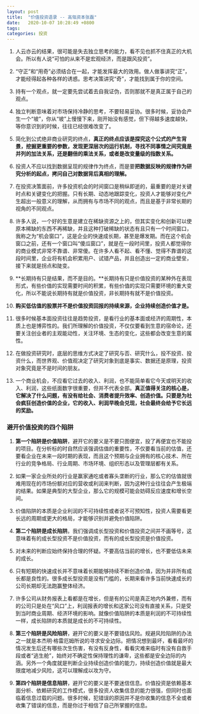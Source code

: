 ```yaml
---
layout: post
title:  "价值投资语录 -- 高瓴资本张磊"
date:   2020-10-07 10:28:49 +0800
tags:   
categories: 投资
---
```


1. 人云亦云的结果，很可能是失去独立思考的能力，看不见也抓不住真正的大机会。所以有人说“可怕的从来不是宏观经济，而是跟风投资”。
   
2. “守正”和“用奇”必须结合在一起，才能发挥最大的效用。做人做事讲究“正”，才能经得起各种各样的诱惑。思考决策讲究“奇”，才能找到属于你的空间。
   
3. 持有一个观点，就一定要先尝试着去自我证伪，否则那就不是真正属于自己的观点。
   
4. 独立判断意味着对市场保持冷静的思考，不要轻易妥协。很多时候，妥协会产生一个“坡”，你从“坡”上慢慢下来，刚开始没有感觉，但下得越多速度越快，等你意识到的时候，往往已经很难改变了。
   
5. 简化到公式绝非商业研究的终点，**真正的终点应该是探究这个公式的产生背景，挖掘更重要的参数，发现更深层次的运行机制，寻找不同事情之间究竟是并列的加法关系，还是翻倍的乘法关系，或者是改变量级的指数关系。**
   
6. 投资人不应以找到数据呈现的规律作为终点，而是要**把数据反映的规律作为研究分析的起点，拷问自己对数据背后真相的理解。**
   
7. 在投资决策面前，许多投资机会的时间窗口是稍纵即逝的，最重要的是对关键时点和关键变化的把握。只有长期、动态地跟踪变化，投资人才能够对变化产生超出一般意义的理解，从而拥有与市场不同的观点，而且是基于非常长期的视角的不同观点。
   
8. 许多人说，一个好的生意是建立在稀缺资源之上的，但其实变化和创新可以使原本稀缺的东西不再稀缺，并且这种打破稀缺的状态有且只有一个时间窗口，我称之为“机会窗口”，这是企业的快速成长期，甚至是爆发期。而在这个机会窗口之前，还有一个窗口叫“傻瓜窗口”，就是在一段时间里，投资人都觉得你的商业模式非常不靠谱、非常傻。在许多人看不起、看不懂、觉得不靠谱的这段时间里，企业将有机会积累用户、试错产品，并且创造出一定的商业壁垒，接下来就是拐点和陡变。
   
9.  **长期持有只是结果，而不是目的。**长期持有只是价值投资的某种外在表现形式，有些价值的实现需要时间的积累，有些价值的实现只需要环境的重大变化，所以不能说长期持有就是价值投资，非长期持有就不是价值投资。
    
10. **购买低估值的股票并不是价值投资回报的持续来源，企业持续创造价值才是。**
    
11. 很多时候基本面投资往往是趋势投资，是看行业的基本面或经济的周期性，本质上也是博弈性的。我们所理解的价值投资，不仅仅要看到生意的宿命论，还要关注创业者的主观能动性，关注环境、生态的变化，这些都会改变生意的属性。
    
12. 在做投资研究时，底层的思维方式决定了研究与否、研究什么，投不投资、投资什么，而世界观、价值观决定了研究对象到底是事实、数据还是原理，投资对象究竟是不是时间的朋友。
    
13. 一个商业机会，不应看它过去的收入、利润，也不能简单看它今天或明天的收入、利润，这些纸面数字很重要，但并不代表全部。**真正值得关注的核心是，它解决了什么问题，有没有给社会、消费者提升效率、创造价值。只要是为社会疯狂创造价值的企业，它的收入、利润早晚会兑现，社会最终会给予它长远的奖励。**
    

### 避开价值投资的四个陷阱

1. **第一个陷阱是价值陷阱**，避开它的要义是不要只图便宜，投了再便宜也不能投的项目。在分析标的时自然应该强调估值的重要性，不仅要看当前的估值，还要看企业在未来一段时期的表现，而且这个预期与企业拥有的核心技术、所在行业的竞争格局、行业周期、市场环境、组织形态以及管理层都有关系。
   
2. 如果一家企业所处的行业是赢家通吃或者寡头垄断的行业，那么它的估值就很难用现在的市场份额对应的营收或利润来判断，因为这种行业往往会产生极端的结果。如果是典型的大型企业，那么它的规模可能会妨碍反应速度和增长空间。
3. 价值陷阱的本质是企业利润的不可持续性或者说不可预知性，投资人需要看更长远的周期或更大的格局，才能够识别并避免价值陷阱。

4. **第二个陷阱是成长陷阱**。我们强调成长型投资和价值投资之间并不画等号，这意味着有的成长型投资不是价值投资，而有的成长型投资是价值投资。
   
5. 对未来的判断应始终保持合理的怀疑。不要高估当前的增长，也不要低估未来的成长。
   
6. 只有短期的快速成长并不意味着长期能够持续不断创造价值，因为并非所有成长都是良性的。很多成长型投资是没有门槛的，长期来看许多当前快速成长的公司长期却无法跑赢整体经济。
   
7. 许多公司从财务报表上看都是在增长，但是有的公司是真正地内外兼修，而有的公司只是处在“风口”上，利润报表的增长和这家公司没有直接关系，只是受到当时商业周期、经济环境的影响。就像价值陷阱的本质是利润的不可持续性一样，成长陷阱的本质就是成长的不可持续性。
   
8. **第三个陷阱是风险陷阱**，避开它的要义是不要错估风险。规避风险陷阱的办法之一就是本杰明·格雷厄姆所说的寻求安全边际。把情况想到最坏，看看最坏的情况发生后还有哪些次生伤害，有没有反身性，看看灾难来临时有没有自救手段或者“逃生舱”，始终对不确定性保持理性的谦卑，这些都是安全边际的内涵。另外一个角度就是判断企业持续创造价值的能力，持续创造价值就是最大限度地减少风险，这可以理解成以攻为守。

9.  **第四个陷阱是信息陷阱**，避开它的要义是不要迷信信息。价值投资是依赖基本面分析、依赖研究的工作模式，很多投资人收集信息的能力很强，但同时也面临着信息过载的问题。很多时候，犯错误的原因并不是你收集的信息不全或者收集了错误的信息，而是你过于相信了自己所掌握的信息。


